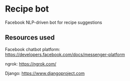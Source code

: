 # Recipe bot
Facebook NLP-driven bot for recipe suggestions

## Resources used

Facebook chatbot platform: https://developers.facebook.com/docs/messenger-platform

ngrok: https://ngrok.com/

Django: https://www.djangoproject.com

